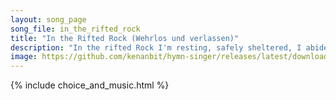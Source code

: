 ```yaml
---
layout: song_page
song_file: in_the_rifted_rock
title: "In the Rifted Rock (Wehrlos und verlassen)"
description: "In the rifted Rock I'm resting, safely sheltered, I abide. There no foes nor storms assail me, while within the cleft I hide.    Now I'm resting, swee... english german christian 4part musicbyother textbyother chords"
image: https://github.com/kenanbit/hymn-singer/releases/latest/download/in_the_rifted_rock-trad.png
---
```


{% include choice_and_music.html %}